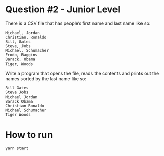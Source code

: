 # Question #2 - Junior Level
There is a CSV file that has people’s first name and last name like so:
```FirstName, LastName
Michael, Jordan
Christian, Ronaldo
Bill, Gates
Steve, Jobs
Michael, Schumacher
Frodo, Baggins
Barack, Obama
Tiger, Woods
```

Write a program that opens the file, reads the contents and prints out the names sorted
by the last name like so:
```Frodo Baggins
Bill Gates
Steve Jobs
Michael Jordan
Barack Obama
Christian Ronaldo
Michael Schumacher
Tiger Woods
```

# How to run
```
yarn start
```
